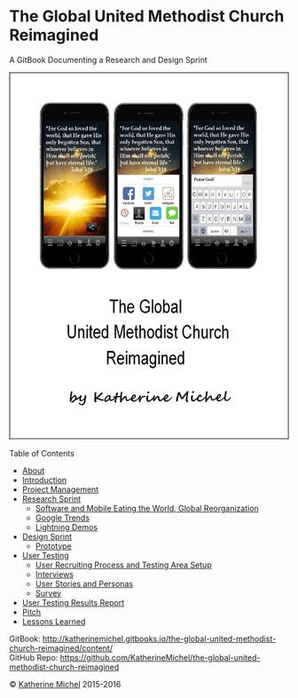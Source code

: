 # The Global United Methodist Church Reimagined

A GitBook Documenting a Research and Design Sprint

![](cover.jpg)

Table of Contents
* [About](README.md)
* [Introduction](introduction.md)
* [Project Management](project_management.md)
* [Research Sprint](research_sprint.md)
   * [Software and Mobile Eating the World, Global Reorganization](software_and_mobile_eating_the_world,_global_reorganization.md)
   * [Google Trends](google_trends.md)
   * [Lightning Demos](lightning_demos.md)
* [Design Sprint](design_sprint.md)
   * [Prototype](prototype.md)
* [User Testing](user_testing.md)
   * [User Recruiting Process and Testing Area Setup](user_recruiting_process_and_testing_area_setup.md)
   * [Interviews](interviews.md)
   * [User Stories and Personas](user_stories_and_personas.md)
   * [Survey](survey.md)
* [User Testing Results Report](user_testing_results_report.md)
* [Pitch](pitch.md)
* [Lessons Learned](lessons_learned.md)
 
GitBook: http://katherinemichel.gitbooks.io/the-global-united-methodist-church-reimagined/content/
<br> 
GitHub Repo: https://github.com/KatherineMichel/the-global-united-methodist-church-reimagined

© [Katherine Michel](https://twitter.com/katimichel) 2015-2016

